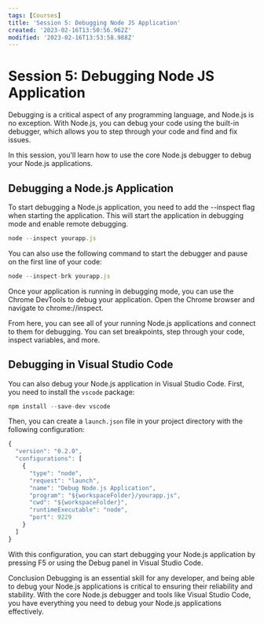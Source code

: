 ```yaml
---
tags: [Courses]
title: 'Session 5: Debugging Node JS Application'
created: '2023-02-16T13:50:56.962Z'
modified: '2023-02-16T13:53:58.988Z'
---
```


# Session 5: Debugging Node JS Application

Debugging is a critical aspect of any programming language, and Node.js is no exception. With Node.js, you can debug your code using the built-in debugger, which allows you to step through your code and find and fix issues.

In this session, you'll learn how to use the core Node.js debugger to debug your Node.js applications.

## Debugging a Node.js Application
To start debugging a Node.js application, you need to add the --inspect flag when starting the application. This will start the application in debugging mode and enable remote debugging.

```js
node --inspect yourapp.js
```

You can also use the following command to start the debugger and pause on the first line of your code:

```js
node --inspect-brk yourapp.js
```
Once your application is running in debugging mode, you can use the Chrome DevTools to debug your application. Open the Chrome browser and navigate to chrome://inspect.

From here, you can see all of your running Node.js applications and connect to them for debugging. You can set breakpoints, step through your code, inspect variables, and more.


## Debugging in Visual Studio Code
You can also debug your Node.js application in Visual Studio Code. First, you need to install the `vscode` package:

```js
npm install --save-dev vscode
```

Then, you can create a `launch.json` file in your project directory with the following configuration:

```js
{
  "version": "0.2.0",
  "configurations": [
    {
      "type": "node",
      "request": "launch",
      "name": "Debug Node.js Application",
      "program": "${workspaceFolder}/yourapp.js",
      "cwd": "${workspaceFolder}",
      "runtimeExecutable": "node",
      "port": 9229
    }
  ]
}
```

With this configuration, you can start debugging your Node.js application by pressing F5 or using the Debug panel in Visual Studio Code.

Conclusion
Debugging is an essential skill for any developer, and being able to debug your Node.js applications is critical to ensuring their reliability and stability. With the core Node.js debugger and tools like Visual Studio Code, you have everything you need to debug your Node.js applications effectively.







